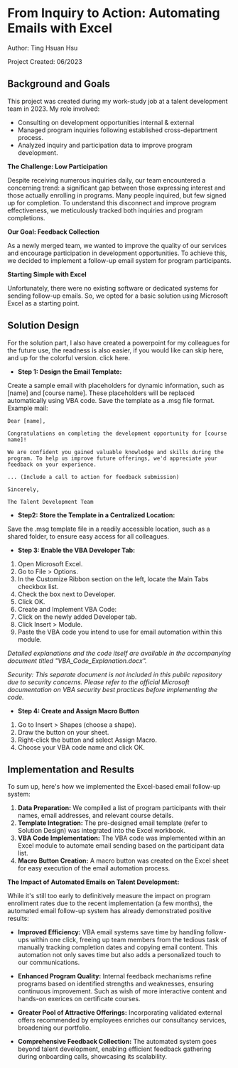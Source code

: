 # From Inquiry to Action: Automating Emails with Excel

Author: Ting Hsuan Hsu

Project Created: 06/2023

## Background and Goals
This project was created during my work-study job at a talent development team in 2023. My role involved:

* Consulting on development opportunities internal & external
* Managed program inquiries following established cross-department process.
* Analyzed inquiry and participation data to improve program development.

**The Challenge: Low Participation**

Despite receiving numerous inquiries daily, our team encountered a concerning trend: a significant gap between those expressing interest and those actually enrolling in programs. Many people inquired, but few signed up for completion. To understand this disconnect and improve program effectiveness, we meticulously tracked both inquiries and program completions.


**Our Goal: Feedback Collection**

As a newly merged team, we wanted to improve the quality of our services and encourage participation in development opportunities. To achieve this, we decided to implement a follow-up email system for program participants.

**Starting Simple with Excel**

Unfortunately, there were no existing software or dedicated systems for sending follow-up emails. So, we opted for a basic solution using Microsoft Excel as a starting point. 

## Solution Design

For the solution part, I also have created a powerpoint for my colleagues for the future use, the readness is also easier, if you would like can skip here, and up for the colorful version. click here.

* **Step 1: Design the Email Template:**

Create a sample email with placeholders for dynamic information, such as [name] and [course name]. These placeholders will be replaced automatically using VBA code. Save the template as a .msg file format.
Example mail:
``` 
Dear [name],

Congratulations on completing the development opportunity for [course name]!

We are confident you gained valuable knowledge and skills during the program. To help us improve future offerings, we'd appreciate your feedback on your experience. 

... (Include a call to action for feedback submission)

Sincerely,

The Talent Development Team
```
* **Step2: Store the Template in a Centralized Location:**

Save the .msg template file in a readily accessible location, such as a shared folder, to ensure easy access for all colleagues.

* **Step 3: Enable the VBA Developer Tab:**

1. Open Microsoft Excel.
2. Go to File > Options.
3. In the Customize Ribbon section on the left, locate the Main Tabs checkbox list.
4. Check the box next to Developer.
5. Click OK.
6. Create and Implement VBA Code:
7. Click on the newly added Developer tab.
8. Click Insert > Module.
9. Paste the VBA code you intend to use for email automation within this module.

_Detailed explanations and the code itself are available in the accompanying document titled "VBA_Code_Explanation.docx"._

_Security: This separate document is not included in this public repository due to security concerns. Please refer to the official Microsoft documentation on VBA security best practices before implementing the code._

* **Step 4: Create and Assign Macro Button**
  
1. Go to Insert > Shapes (choose a shape).
2. Draw the button on your sheet.
3. Right-click the button and select Assign Macro.
4. Choose your VBA code name and click OK.

## Implementation and Results

To sum up, here's how we implemented the Excel-based email follow-up system:

1. **Data Preparation:** We compiled a list of program participants with their names, email addresses, and relevant course details.
2. **Template Integration:** The pre-designed email template (refer to Solution Design) was integrated into the Excel workbook.
3. **VBA Code Implementation:** The VBA code was implemented within an Excel module to automate email sending based on the participant data list. 
4. **Macro Button Creation:** A macro button was created on the Excel sheet for easy execution of the email automation process.

**The Impact of Automated Emails on Talent Development:**

While it's still too early to definitively measure the impact on program enrollment rates due to the recent implementation (a few months), the automated email follow-up system has already demonstrated positive results:

* **Improved Efficiency:**  VBA email systems save time by handling follow-ups within one click, freeing up team members from the tedious task of manually tracking completion dates and copying email content. This automation not only saves time but also adds a personalized touch to our communications.
  
* **Enhanced Program Quality:** Internal feedback mechanisms refine programs based on identified strengths and weaknesses, ensuring continuous improvement. Such as wish of more interactive content and hands-on exerices on certificate courses.
  
* **Greater Pool of Attractive Offerings:**  Incorporating validated external offers recommended by employees enriches our consultancy services, broadening our portfolio. 

* **Comprehensive Feedback Collection:** The automated system goes beyond talent development, enabling efficient feedback gathering during onboarding calls, showcasing its scalability.





